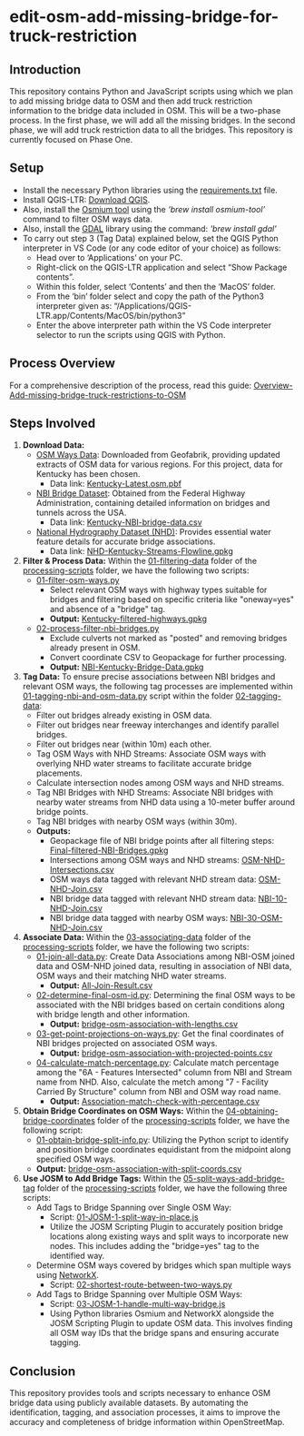# edit-osm-add-missing-bridge-for-truck-restriction
## Introduction
This repository contains Python and JavaScript scripts using which we plan to add missing bridge data to OSM and then add truck restriction information to the bridge data included in OSM. This will be a two-phase process. In the first phase, we will add all the missing bridges. In the second phase, we will add truck restriction data to all the bridges. This repository is currently focused on Phase One.
## Setup
- Install the necessary Python libraries using the [requirements.txt](requirements.txt) file.
- Install QGIS-LTR: [Download QGIS](https://qgis.org/en/site/forusers/download.html).
- Also, install the [Osmium tool](https://osmcode.org/osmium-tool/) using the *‘brew install osmium-tool’* command to filter OSM ways data. 
- Also, install the [GDAL](https://gdal.org/index.html) library using the command: *'brew install gdal'*
- To carry out step 3 (Tag Data) explained below, set the QGIS Python interpreter in VS Code (or any code editor of your choice) as follows:
   - Head over to ‘Applications’ on your PC.
   - Right-click on the QGIS-LTR application and select “Show Package contents”.
   - Within this folder, select ‘Contents’ and then the ‘MacOS’ folder.
   - From the ‘bin’ folder select and copy the path of the Python3 interpreter given as: “/Applications/QGIS-LTR.app/Contents/MacOS/bin/python3”
   - Enter the above interpreter path within the VS Code interpreter selector to run the scripts using QGIS with Python.
## Process Overview
For a comprehensive description of the process, read this guide: [Overview-Add-missing-bridge-truck-restrictions-to-OSM](https://docs.google.com/document/d/1wzjOeGgahNM9B8nrBH0wPx1IWY3eTRSTkfMtBGokuJY/edit)
## Steps Involved
1. **Download Data:**
   - [OSM Ways Data](https://www.geofabrik.de/): Downloaded from Geofabrik, providing updated extracts of OSM data for various regions. For this project, data for Kentucky has been chosen.
      - Data link: [Kentucky-Latest.osm.pbf](https://drive.google.com/file/d/12sFFF1nWA70qWfs-_ckUjfUcfPPpiu3L/view?usp=sharing)
   - [NBI Bridge Dataset](https://infobridge.fhwa.dot.gov/Data/Map): Obtained from the Federal Highway Administration, containing detailed information on bridges and tunnels across the USA.
      - Data link: [Kentucky-NBI-bridge-data.csv](https://drive.google.com/file/d/11dltxBUJaa6D917fZfWQtOUWaoS5R1bp/view?usp=sharing)
   - [National Hydrography Dataset (NHD)](https://www.usgs.gov/national-hydrography/national-hydrography-dataset): Provides essential water feature details for accurate bridge associations.
      - Data link: [NHD-Kentucky-Streams-Flowline.gpkg](https://drive.google.com/file/d/1i9E0QmgfjOMOu5hLIEqS4D5pRVpub6Tr/view?usp=sharing)
2. **Filter & Process Data:**
Within the [01-filtering-data](processing-scripts/01-filtering-data) folder of the [processing-scripts](processing-scripts) folder, we have the following two scripts:
   - [01-filter-osm-ways.py](processing-scripts/01-filtering-data/01-filter-osm-ways.py)
     - Select relevant OSM ways with highway types suitable for bridges and filtering based on specific criteria like "oneway=yes" and absence of a "bridge" tag.
     - **Output:** [Kentucky-filtered-highways.gpkg](https://drive.google.com/file/d/1PsGOz-1xvgbT0GsjI7_gLMhRKAJGxM34/view?usp=drive_link)
   - [02-process-filter-nbi-bridges.py](processing-scripts/01-filtering-data/02-process-filter-nbi-bridges.py)
      - Exclude culverts not marked as "posted" and removing bridges already present in OSM. 
      - Convert coordinate CSV to Geopackage for further processing.
      - **Output:** [NBI-Kentucky-Bridge-Data.gpkg](https://drive.google.com/file/d/1OpriiRxLzivBY6yn65b6g6SMQTZUQEVF/view?usp=sharing)
3. **Tag Data:**
To ensure precise associations between NBI bridges and relevant OSM ways, the following tag processes are implemented within [01-tagging-nbi-and-osm-data.py](processing-scripts/02-tagging-data/01-tagging-nbi-and-osm-data.py) script within the folder [02-tagging-data](processing-scripts/02-tagging-data):
   - Filter out bridges already existing in OSM data.
   - Filter out bridges near freeway interchanges and identify parallel bridges.
   - Filter out bridges near (within 10m) each other.
   - Tag OSM Ways with NHD Streams: Associate OSM ways with overlying NHD water streams to facilitate accurate bridge placements.
   - Calculate intersection nodes among OSM ways and NHD streams.
   - Tag NBI Bridges with NHD Streams: Associate NBI bridges with nearby water streams from NHD data using a 10-meter buffer around bridge points.
   - Tag NBI bridges with nearby OSM ways (within 30m).
   - **Outputs:** 
      - Geopackage file of NBI bridge points after all filtering steps: [Final-filtered-NBI-Bridges.gpkg](https://drive.google.com/file/d/1_UlwNASitbjKq8adaNOKIkDx9Gl2FPNF/view?usp=sharing)
      - Intersections among OSM ways and NHD streams: [OSM-NHD-Intersections.csv](https://drive.google.com/file/d/16IPQ8tpp1hZs-6wuZxhbOKFbfTPBsjlF/view?usp=sharing)
      - OSM ways data tagged with relevant NHD stream data: [OSM-NHD-Join.csv](https://drive.google.com/file/d/1yA-F4LMY3bVCNNj7Mz6ofvcNjySQH0r0/view?usp=sharing)
      - NBI bridge data tagged with relevant NHD stream data: [NBI-10-NHD-Join.csv](https://drive.google.com/file/d/1irB_8tURds27Ays9KZCos3NRAQs_fuDc/view?usp=sharing)
      - NBI bridge data tagged with nearby OSM ways: [NBI-30-OSM-NHD-Join.csv](https://drive.google.com/file/d/1zAguRYy5ctIOUgMoNxTDdBHVD4AwEp19/view?usp=sharing)
4. **Associate Data:**
Within the [03-associating-data](processing-scripts/03-associating-data) folder of the [processing-scripts](processing-scripts) folder, we have the following two scripts:
   - [01-join-all-data.py](processing-scripts/03-associating-data/01-join-all-data.py): Create Data Associations among NBI-OSM joined data and OSM-NHD joined data, resulting in association of NBI data, OSM ways and their matching NHD water streams.
      - **Output:** [All-Join-Result.csv](https://drive.google.com/file/d/18ylKZzGZj9wtCQ20FF7xWddtCf3WAu60/view?usp=sharing)
   - [02-determine-final-osm-id.py](processing-scripts/03-associating-data/02-determine-final-osm-id.py): Determining the final OSM ways to be associated with the NBI bridges based on certain conditions along with bridge length and other information.
      - **Output:** [bridge-osm-association-with-lengths.csv](https://drive.google.com/file/d/1HQ02VVRiDbm2_tZbYaRAs3n6UPD9XekV/view?usp=sharing)
   - [03-get-point-projections-on-ways.py](processing-scripts/03-associating-data/03-get-point-projections-on-ways.py): Get the final coordinates of NBI bridges projected on associated OSM ways.
      - **Output:** [bridge-osm-association-with-projected-points.csv](https://drive.google.com/file/d/10RWb9pSO7sv4NceE-EhDMJC7xhlqPMjw/view?usp=sharing)
   - [04-calculate-match-percentage.py](processing-scripts/03-associating-data/04-calculate-match-percentage.py): Calculate match percentage among the "6A - Features Intersected" column from NBI and Stream name from NHD. Also, calculate the metch among "7 - Facility Carried By Structure" column from NBI and OSM way road name.
     - **Output:** [Association-match-check-with-percentage.csv](https://drive.google.com/file/d/19ArmfjVVawplu0SluZkh8wTzNCfYDKiy/view?usp=sharing)
4. **Obtain Bridge Coordinates on OSM Ways:**
Within the [04-obtaining-bridge-coordinates](processing-scripts/04-obtaining-bridge-coordinates) folder of the [processing-scripts](processing-scripts) folder, we have the following script:
   - [01-obtain-bridge-split-info.py](processing-scripts/04-obtaining-bridge-coordinates/01-obtain-bridge-split-info.py): Utilizing the Python script to identify and position bridge coordinates equidistant from the midpoint along specified OSM ways.
   - **Output:** [bridge-osm-association-with-split-coords.csv](https://drive.google.com/file/d/1ezFl-A6DqD4j96rHmvv8XqzbWZWAUHpa/view?usp=sharing)
5. **Use JOSM to Add Bridge Tags:**
Within the [05-split-ways-add-bridge-tag](processing-scripts/05-split-ways-add-bridge-tag) folder of the [processing-scripts](processing-scripts) folder, we have the following three scripts:
   - Add Tags to Bridge Spanning over Single OSM Way:
     - Script: [01-JOSM-1-split-way-in-place.js](processing-scripts/05-split-ways-add-bridge-tag/01-JOSM-1-split-way-in-place.js)
     - Utilize the JOSM Scripting Plugin to accurately position bridge locations along existing ways and split ways to incorporate new nodes. This includes adding the "bridge=yes" tag to the identified way.
   - Determine OSM ways covered by bridges which span multiple ways using [NetworkX](https://networkx.org/).
     - Script: [02-shortest-route-between-two-ways.py](processing-scripts/05-split-ways-add-bridge-tag/02-shortest-route-between-two-ways.py)
   - Add Tags to Bridge Spanning over Multiple OSM Ways:
     - Script: [03-JOSM-1-handle-multi-way-bridge.js](processing-scripts/05-split-ways-add-bridge-tag/03-JOSM-1-handle-multi-way-bridge.js)
     - Using Python libraries Osmium and NetworkX alongside the JOSM Scripting Plugin to update OSM data. This involves finding all OSM way IDs that the bridge spans and ensuring accurate tagging.
## Conclusion
This repository provides tools and scripts necessary to enhance OSM bridge data using publicly available datasets. By automating the identification, tagging, and association processes, it aims to improve the accuracy and completeness of bridge information within OpenStreetMap.
